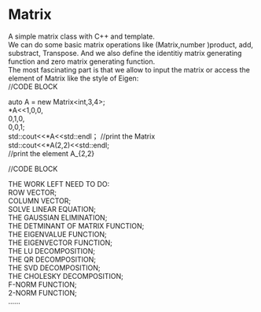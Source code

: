 # Matrix
A simple matrix class with C++ and template.  
We can do some basic matrix operations like (Matrix,number )product, add, substract, Transpose. And we also define the identitiy matrix generating function and zero matrix generating function.  
The most fascinating part is that we allow to input the matrix or access the element of Matrix like the style of Eigen:  
//CODE BLOCK  
  
auto A = new Matrix<int,3,4>;  
*A<<1,0,0,  
    0,1,0,  
    0,0,1;  
std::cout<<*A<<std::endl； 
//print the Matrix  
std::cout<<*A(2,2)<<std::endl;  
//print the element A_{2,2}  
  
//CODE BLOCK  
  
THE WORK LEFT NEED TO DO:  
ROW VECTOR;  
COLUMN VECTOR;  
SOLVE LINEAR EQUATION;  
THE GAUSSIAN ELIMINATION;  
THE DETMINANT OF MATRIX FUNCTION;  
THE EIGENVALUE FUNCTION;  
THE EIGENVECTOR FUNCTION;  
THE LU DECOMPOSITION;  
THE QR DECOMPOSITION;  
THE SVD DECOMPOSITION;  
THE CHOLESKY DECOMPOSITION;  
F-NORM FUNCTION;  
2-NORM FUNCTION;  
......  
